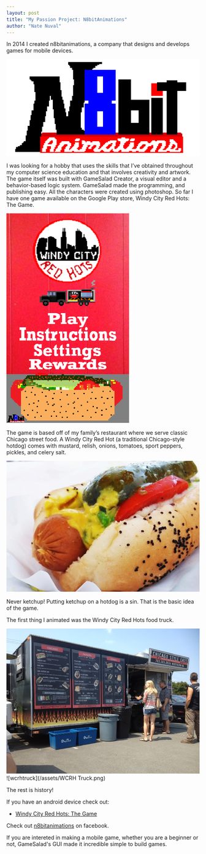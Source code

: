 ```yaml
---
layout: post
title: "My Passion Project: N8bitAnimations"
author: "Nate Nuval"
---
```

 
 In 2014 I created n8bitanimations, a company that designs and develops games for mobile devices.
 
 ![n8bitlogo](/assets/n8bitlogo.png)
 
 I was looking for a hobby that uses the skills that I’ve obtained throughout my computer science education and that involves 
 creativity and artwork. The game itself was built with GameSalad Creator, a visual editor and a behavior-based logic system. 
 GameSalad made the programming, and publishing easy. All the characters were created using photoshop. So far I have one game 
 available on the Google Play store, Windy City Red Hots: The Game.
 
 ![wcrhtg](/assets/wcrhtg.png)
 
 The game is based off of my family’s restaurant where we serve classic Chicago street food. A Windy City Red Hot (a traditional 
 Chicago-style hotdog) comes with mustard, relish, onions, tomatoes, sport peppers, pickles, and celery salt.
 
 ![wcrh](/assets/wcrh.jpg)

Never ketchup! Putting ketchup on a hotdog is a sin. That is the basic idea of the game. 


The first thing I animated was the Windy City Red Hots food truck.

![realtruck](/assets/truck.jpg)
![wcrhtruck](/assets/WCRH Truck.png)

The rest is history!

If you have an android device check out: 


- <a href="https://play.google.com/store/apps/details?id=com.n8bitanimations.windycityredhotsthegame">Windy City Red Hots: The Game</a> 


Check out <a href="https://www.facebook.com/n8bitanimations/">n8bitanimations</a> on facebook.

If you are intereted in making a mobile game, whether you are a beginner or not, GameSalad's GUI made it incredible simple to build 
games. 

